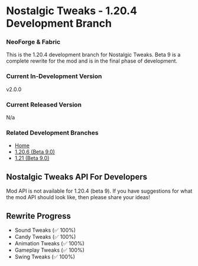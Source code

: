 # Nostalgic Tweaks - 1.20.4 Development Branch

### NeoForge & Fabric

This is the 1.20.4 development branch for Nostalgic Tweaks. Beta 9 is a complete rewrite for the mod and is in the
final phase of development.

### Current In-Development Version

v2.0.0

### Current Released Version

N/a

### Related Development Branches

- [Home](https://github.com/Adrenix/Nostalgic-Tweaks)
- [1.20.6 (Beta 9.0)](https://github.com/Adrenix/Nostalgic-Tweaks/tree/1.20.6)
- [1.21 (Beta 9.0)](https://github.com/Adrenix/Nostalgic-Tweaks/tree/1.21)

## Nostalgic Tweaks API For Developers

Mod API is not available for 1.20.4 (beta 9). If you have suggestions for what the mod API should look like, then please
share your ideas!

## Rewrite Progress

- Sound Tweaks (✅ 100%)
- Candy Tweaks (✅ 100%)
- Animation Tweaks (✅ 100%)
- Gameplay Tweaks (✅ 100%)
- Swing Tweaks (✅ 100%)